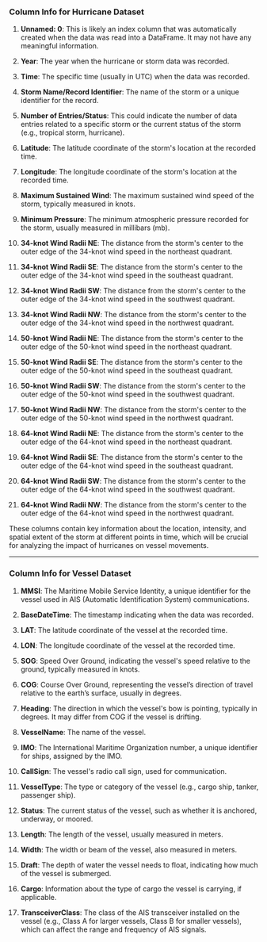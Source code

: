 ### **Column Info for Hurricane Dataset**

1. **Unnamed: 0**: This is likely an index column that was automatically created when the data was read into a DataFrame. It may not have any meaningful information.

2. **Year**: The year when the hurricane or storm data was recorded.

3. **Time**: The specific time (usually in UTC) when the data was recorded.

4. **Storm Name/Record Identifier**: The name of the storm or a unique identifier for the record.

5. **Number of Entries/Status**: This could indicate the number of data entries related to a specific storm or the current status of the storm (e.g., tropical storm, hurricane).

6. **Latitude**: The latitude coordinate of the storm's location at the recorded time.

7. **Longitude**: The longitude coordinate of the storm's location at the recorded time.

8. **Maximum Sustained Wind**: The maximum sustained wind speed of the storm, typically measured in knots.

9. **Minimum Pressure**: The minimum atmospheric pressure recorded for the storm, usually measured in millibars (mb).

10. **34-knot Wind Radii NE**: The distance from the storm's center to the outer edge of the 34-knot wind speed in the northeast quadrant.

11. **34-knot Wind Radii SE**: The distance from the storm's center to the outer edge of the 34-knot wind speed in the southeast quadrant.

12. **34-knot Wind Radii SW**: The distance from the storm's center to the outer edge of the 34-knot wind speed in the southwest quadrant.

13. **34-knot Wind Radii NW**: The distance from the storm's center to the outer edge of the 34-knot wind speed in the northwest quadrant.

14. **50-knot Wind Radii NE**: The distance from the storm's center to the outer edge of the 50-knot wind speed in the northeast quadrant.

15. **50-knot Wind Radii SE**: The distance from the storm's center to the outer edge of the 50-knot wind speed in the southeast quadrant.

16. **50-knot Wind Radii SW**: The distance from the storm's center to the outer edge of the 50-knot wind speed in the southwest quadrant.

17. **50-knot Wind Radii NW**: The distance from the storm's center to the outer edge of the 50-knot wind speed in the northwest quadrant.

18. **64-knot Wind Radii NE**: The distance from the storm's center to the outer edge of the 64-knot wind speed in the northeast quadrant.

19. **64-knot Wind Radii SE**: The distance from the storm's center to the outer edge of the 64-knot wind speed in the southeast quadrant.

20. **64-knot Wind Radii SW**: The distance from the storm's center to the outer edge of the 64-knot wind speed in the southwest quadrant.

21. **64-knot Wind Radii NW**: The distance from the storm's center to the outer edge of the 64-knot wind speed in the northwest quadrant.

These columns contain key information about the location, intensity, and spatial extent of the storm at different points in time, which will be crucial for analyzing the impact of hurricanes on vessel movements.

------------------------

### **Column Info for Vessel Dataset**

1. **MMSI**: The Maritime Mobile Service Identity, a unique identifier for the vessel used in AIS (Automatic Identification System) communications.

2. **BaseDateTime**: The timestamp indicating when the data was recorded.

3. **LAT**: The latitude coordinate of the vessel at the recorded time.

4. **LON**: The longitude coordinate of the vessel at the recorded time.

5. **SOG**: Speed Over Ground, indicating the vessel's speed relative to the ground, typically measured in knots.

6. **COG**: Course Over Ground, representing the vessel’s direction of travel relative to the earth’s surface, usually in degrees.

7. **Heading**: The direction in which the vessel's bow is pointing, typically in degrees. It may differ from COG if the vessel is drifting.

8. **VesselName**: The name of the vessel.

9. **IMO**: The International Maritime Organization number, a unique identifier for ships, assigned by the IMO.

10. **CallSign**: The vessel's radio call sign, used for communication.

11. **VesselType**: The type or category of the vessel (e.g., cargo ship, tanker, passenger ship).

12. **Status**: The current status of the vessel, such as whether it is anchored, underway, or moored.

13. **Length**: The length of the vessel, usually measured in meters.

14. **Width**: The width or beam of the vessel, also measured in meters.

15. **Draft**: The depth of water the vessel needs to float, indicating how much of the vessel is submerged.

16. **Cargo**: Information about the type of cargo the vessel is carrying, if applicable.

17. **TransceiverClass**: The class of the AIS transceiver installed on the vessel (e.g., Class A for larger vessels, Class B for smaller vessels), which can affect the range and frequency of AIS signals.